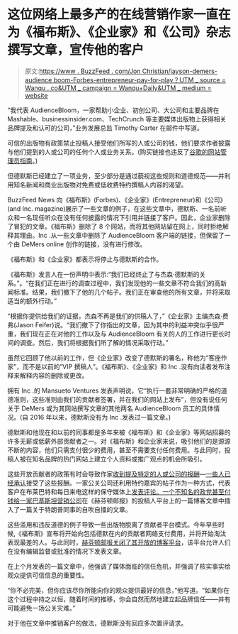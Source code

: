 # 这位网络上最多产的在线营销作家一直在为《福布斯》、《企业家》和《公司》杂志撰写文章，宣传他的客户

> 原文:[https://www . BuzzFeed . com/Jon Christian/jayson-demers-audience boom-Forbes-entrepreneur-pay-for-play？UTM _ source = Wanqu . co&UTM _ campaign = Wanqu+Daily&UTM _ medium = website](https://www.buzzfeed.com/jonchristian/jayson-demers-audienceboom-forbes-entrepreneur-pay-for-play?utm_source=wanqu.co&utm_campaign=Wanqu+Daily&utm_medium=website)

“我代表 AudienceBloom，一家帮助小企业、初创公司、大公司和主要品牌在 Mashable、businessinsider.com、TechCrunch 等主要媒体出版物上获得相关品牌提及和认可的公司，”业务发展总监 Timothy Carter 在邮件中写道。

可信的出版物有政策禁止投稿人接受他们所写的人或公司的钱，他们要求作者披露与他们提到的人或公司的任何个人或业务关系。(购买链接也违反了[谷歌的网站管理员指南](https://support.google.com/webmasters/answer/66356)。)

但德默斯已经建立了一项业务，至少部分是通过藐视这些规则和道德规范——并利用知名新闻和商业出版物对免费或低收费特约撰稿人内容的渴望。

BuzzFeed News 向《福布斯》(Forbes)、《企业家》(Entrepreneur)和《公司》(and Inc. magazine)展示了一些文章的例子，在这些文章中，德默斯、一名前听众和一名现任听众在没有任何披露的情况下引用并链接了客户。因此，企业家删除了冒犯的文章。《福布斯》删除了 8 个网站，而将其他网站留在网上，同时拒绝解释其理由。Inc .从一些文章中删除了 AudienceBloom 客户端的链接，但保留了一个由 DeMers online 创作的链接，没有进行修改。

《福布斯》和《企业家》都表示将停止与德默斯的合作。

《福布斯》发言人在一份声明中表示:“我们已经终止了与杰森·德默斯的关系。”。“在我们正在进行的调查过程中，我们发现他的一些文章不符合我们的高新闻标准。结果，我们撤下了他的几个帖子。我们正在审查他的所有文章，并将采取适当的额外行动。”

“根据你提供给我们的证据，杰森不再是我们的供稿人了，”《企业家》主编杰森·费弗(Jason Feifer)说。“我们撤下了你指出的文章，因为其中的利益冲突似乎很严重，我们现在正在对他的工作以及与 AudienceBloom 有关的人的工作进行更长时间的调查。然后，我们将根据我们所了解的情况采取行动。”

虽然它回顾了他以前的工作，但《企业家》改变了德默斯的署名，称他为“客座作家”，而不是以前的“VIP 撰稿人”。《福布斯》、《企业家》和 Inc .没有向读者发布注释来解释内容的删除或更改。

拥有 Inc .的 Mansueto Ventures 发表声明说，它“执行一套非常明确的严格的道德准则，这些准则由我们的贡献者签署，并在我们的网站上发布”，但没有说任何关于 DeMers 或为其网站撰写文章的其他两名 AudienceBloom 员工的具体情况。(自 2016 年以来，德默斯没有为 Inc .发表过一篇文章。)

德默斯和他现在和以前的同事都是多年来被《福布斯》和《企业家》等网站招募的许多无薪或低薪外部贡献者之一。对《福布斯》和企业家来说，吸引他们的是源源不断的内容，他们只需支付很少的费用，甚至不需要支付任何费用。与此同时，投稿人被在知名品牌的热门网站上建立个人资料或推广观点的机会所吸引。

这些开放贡献者的政策有时会导致作家[收到提及特定的人或公司的报酬](https://theoutline.com/post/2978/these-are-the-people-paying-journalists-to-promote-brands-in-articles)—[一些人已经承认](https://theoutline.com/post/2563/how-brands-secretly-buy-their-way-into-forbes-fast-company-and-huffpost-stories)接受了这些报酬。一家公关公司还利用特约嘉宾的帖子作为一种方式，代表客户在布莱巴特和每日来电这样的保守媒体上[发表评论。一个不知名的政党甚至](https://www.buzzfeed.com/janelytvynenko/this-public-relations-firm-has-been-secretly-placing?utm_term=.yxX7g8r8e#.xlk82XKXq)[付钱给一家巴基斯坦营销公司](https://www.thedailybeast.com/who-paid-for-the-huffpost-puff-piece-on-trumps-felonious-friend)在《赫芬顿邮报》的投稿人平台上的一篇博客文章中插入了一篇关于特朗普同事的自吹自擂的文章。

这些滥用和违反道德的例子导致一些出版物脱离了贡献者平台模式。今年早些时候,《福布斯》宣布将开始向包括德默在内的贡献者网络支付费用，并将开始淘汰表现最差的人。与此同时，[赫芬顿邮报关闭了其开放的博客平台](https://www.nytimes.com/2018/01/18/business/media/huffpost-unpaid-contributors.html?mtrref=www.google.com&mtrref=www.nytimes.com&gwh=112172A6E29D06E8E0E046341D797EBE&gwt=pay)，该平台允许人们在没有编辑监督或批准的情况下发表文章。

在上个月发表的一篇文章中，他强调了媒体面临的信任危机，并强调了核实事实给观众提供可信信息的重要性。

“你不必完美，但你应该尽你所能向你的观众提供最好的信息，”他写道。“如果你在这个过程中持之以恒，随着时间的推移，你会自然而然地建立起品牌信任——并有可能避免一场公关灾难。”

对于他在文章中推销客户的做法，德默斯没有回应多次置评请求。